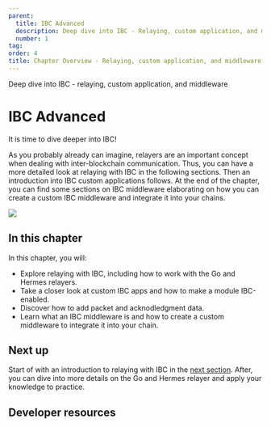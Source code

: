 ```yaml
---
parent:
  title: IBC Advanced
  description: Deep dive into IBC - Relaying, custom application, and middleware
  number: 1
tag:
order: 4
title: Chapter Overview - Relaying, custom application, and middleware
---
```


<div class="tm-overline tm-rf-1 tm-lh-title tm-medium tm-muted">Deep dive into IBC - relaying, custom application, and middleware</div>
<h1 class="mt-4 mb-6">IBC Advanced</h1>

It is time to dive deeper into IBC!

As you probably already can imagine, relayers are an important concept when dealing with inter-blockchain communication. Thus, you can have a more detailed look at relaying with IBC in the following sections. Then an introduction into IBC custom applications follows. At the end of the chapter, you can find some sections on IBC middleware elaborating on how you can create a custom IBC middleware and integrate it into your chains.

![](./images)

## In this chapter

<HighlightBox type="learning">

In this chapter, you will:

* Explore relaying with IBC, including how to work with the Go and Hermes relayers.
* Take a closer look at custom IBC apps and how to make a module IBC-enabled.
* Discover how to add packet and acknodledgment data.
* Learn what an IBC middleware is and how to create a custom middleware to integrate it into your chain.

</HighlightBox>

<card-module/>

## Next up

Start of with an introduction to relaying with IBC in the [next section](./2-relayer-intro.md). After, you can dive into more details on the Go and Hermes relayer and apply your knowledge to practice.

## Developer resources

<div v-for="resource in $themeConfig.resources">
  <Resource
    :title="resource.title"
    :description="resource.description"
    :links="resource.links"
    :image="resource.image"
    :large="true"
  />
  <br/>
</div>
